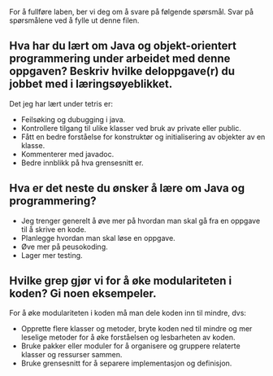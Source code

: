 For å fullføre laben, ber vi deg om å svare på følgende spørsmål. Svar på spørsmålene ved å fylle ut denne filen.

## Hva har du lært om Java og objekt-orientert programmering under arbeidet med denne oppgaven? Beskriv hvilke deloppgave(r) du jobbet med i læringsøyeblikket.

Det jeg har lært under tetris er:
- Feilsøking og dubugging i java. 
- Kontrollere tilgang til ulike klasser ved bruk av private eller public. 
- Fått en bedre forståelse for konstruktør og initialisering av objekter av en klasse. 
- Kommenterer med javadoc. 
- Bedre innblikk på hva grensesnitt er. 

## Hva er det neste du ønsker å lære om Java og programmering?
- Jeg trenger generelt å øve mer på hvordan man skal gå fra en oppgave til å skrive en kode. 
- Planlegge hvordan man skal løse en oppgave.
- Øve mer på peusokoding. 
- Lager mer testing. 


## Hvilke grep gjør vi for å øke modulariteten i koden? Gi noen eksempeler.
For å øke modulariteten i koden må man dele koden inn til mindre, dvs:
- Opprette flere klasser og metoder, bryte koden ned til mindre og mer leselige metoder for å øke forståelsen og lesbarheten av koden.
- Bruke pakker eller moduler for å organisere og gruppere relaterte klasser og ressurser sammen.
- Bruke grensesnitt for å separere implementasjon og definisjon.

